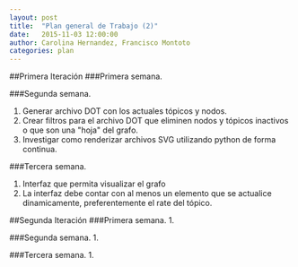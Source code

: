 ```yaml
---
layout: post
title:  "Plan general de Trabajo (2)"
date:   2015-11-03 12:00:00
author: Carolina Hernandez, Francisco Montoto
categories: plan
---
```

##Primera Iteración
###Primera semana.


###Segunda semana.
1. Generar archivo DOT con los actuales tópicos y nodos.
2. Crear filtros para el archivo DOT que eliminen nodos y tópicos inactivos o que son una "hoja" del grafo.
3. Investigar como renderizar archivos SVG utilizando python de forma continua.

###Tercera semana.
1. Interfaz que permita visualizar el grafo
2. La interfaz debe contar con al menos un elemento que se actualice dinamicamente, preferentemente el rate del tópico.

##Segunda Iteración
###Primera semana.
1. 

###Segunda semana.
1. 

###Tercera semana.
1. 
